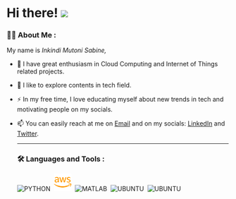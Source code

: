 

<!--<div id="header" align="center"> -->
<!--  <img src="https://media.giphy.com/media/NgurY1o4z080Jfoyzw/giphy.gif" width="100"/> -->
<!--  <a href="https://www.linkedin.com/in/inkindi-mutoni-sabine/"> -->
<!--    <img src="https://img.shields.io/badge/LinkedIn-blue?style=for-the-badge&logo=linkedin&logoColor=white" alt="LinkedIn Badge"/> -->
<!--  </a> -->
<!--  <a href="https://twitter.com/Inkindi_Sabine?t=cAsbnidNN6nII-G5hMPEwA&s=09"> -->
<!--    <img src="https://img.shields.io/badge/Twitter-blue?style=for-the-badge&logo=twitter&logoColor=white" alt="Twitter Badge"/> -->
<!--  </a> -->
  
 <!--</div> -->

  <!-- </div> -->

<!-- </div> <div id="badges" align="center"> -->
<!-- <img src="https://komarev.com/ghpvc/?username=InkindiS&style=flat-square&color=blue" alt=""/> -->
 <!-- </div> -->
  
<h1>
  Hi there!
  <img src="https://media.giphy.com/media/hvRJCLFzcasrR4ia7z/giphy.gif" width="30px"/>
</h1>
 
  
 

  ### :woman_technologist: <b> About Me :</b>
  
  
  My name is <i> Inkindi Mutoni Sabine, </i>

- :telescope: I have great enthusiasm in Cloud Computing and Internet of Things related projects.

- :seedling: I like to explore contents in tech field.

- :zap: In my free time, I love educating myself about new trends in tech and motivating people on my socials.

- :mailbox: You can easily reach at me on [Email](mailto:inkindisabine@gmail.com) and on my socials: [LinkedIn](https://www.linkedin.com/in/inkindi-mutoni-sabine/) and [Twitter](https://twitter.com/Inkindi_Sabine?t=cAsbnidNN6nII-G5hMPEwA&s=09).
  

  ---
  
  ### :hammer_and_wrench: Languages and Tools :
  <div>
    <img src="https://cdn.jsdelivr.net/gh/devicons/devicon/icons/python/python-original-wordmark.svg" title="PYTHON" alt="PYTHON" width="40" height="40"/>&nbsp;
  <img src="https://github.com/devicons/devicon/blob/master/icons/amazonwebservices/amazonwebservices-plain-wordmark.svg" title="AWS" alt="AWS" width="40" height="40"/>&nbsp;
    <img src="https://cdn.jsdelivr.net/gh/devicons/devicon/icons/matlab/matlab-original.svg" title="MATLAB" alt="MATLAB" width="40" height="40"/>&nbsp;
    <img src="https://cdn.jsdelivr.net/gh/devicons/devicon/icons/ubuntu/ubuntu-plain.svg" title="UBUNTU" alt="UBUNTU" width="40" height="40"/>&nbsp;
    <img src="https://cdn.jsdelivr.net/gh/devicons/devicon/icons/arduino/arduino-original.svg" title="UBUNTU" alt="UBUNTU" width="40" height="40"/>&nbsp;
          
  </div>     

  

<!-- ### :fire: My Stats :-->
  <!-- [![GitHub Streak](http://github-readme-streak-stats.herokuapp.com?user=InkindiS&theme=dark&background=000000)](https://git.io/streak-stats)-->
  <!-- [![Top Langs](https://github-readme-stats.vercel.app/api/top-langs/?username=InkindiS&layout=compact&theme=vision-friendly-dark)]-->
<!--(https://github.com/anuraghazra/github-readme-stats)-->
